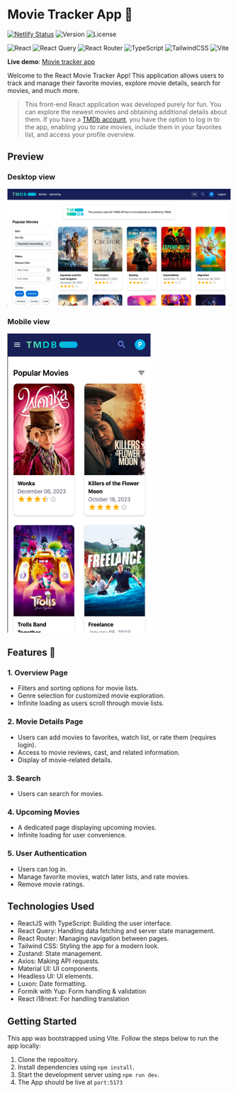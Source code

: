 # Movie Tracker App :movie_camera:
[![Netlify Status](https://api.netlify.com/api/v1/badges/69b08752-c859-4ab6-a550-e45447ffb753/deploy-status)](https://app.netlify.com/sites/react-app-movies-tracker/deploys)
![Version](https://img.shields.io/badge/version-v1.0-blue)
![License](https://img.shields.io/badge/license-MIT-green)

![React](https://img.shields.io/badge/react-%2320232a.svg?style=flat&logo=react&logoColor=%2361DAFB)
![React Query](https://img.shields.io/badge/-React%20Query-FF4154?style=flat&logo=react%20query&logoColor=white)
![React Router](https://img.shields.io/badge/React_Router-CA4245?style=flat&logo=react-router&logoColor=white)
![TypeScript](https://img.shields.io/badge/typescript-%23007ACC.svg?style=flat&logo=typescript&logoColor=white)
![TailwindCSS](https://img.shields.io/badge/tailwindcss-%2338B2AC.svg?style=flat&logo=tailwind-css&logoColor=white)
![Vite](https://img.shields.io/badge/vite-%23646CFF.svg?style=flat&logo=vite&logoColor=white)

**Live demo**: [Movie tracker app](https://react-app-movies-tracker.netlify.app/)

Welcome to the React Movie Tracker App! This application allows users to track and manage their favorite movies, explore movie details, search for movies, and much more.

> This front-end React application was developed purely for fun. You can explore the newest movies and obtaining additional details about them. If you have a [TMDb account](https://www.themoviedb.org/), you have the option to log in to the app, enabling you to rate movies, include them in your favorites list, and access your profile overview.


## Preview
### Desktop view

![app-screenshot](./public/app-screenshot.png)

### Mobile view

![mobile-screenshot](./public/mobile-screenshot.png)

## Features 🚀

### 1. Overview Page

- Filters and sorting options for movie lists.
- Genre selection for customized movie exploration.
- Infinite loading as users scroll through movie lists.

### 2. Movie Details Page

- Users can add movies to favorites, watch list, or rate them (requires login).
- Access to movie reviews, cast, and related information.
- Display of movie-related details.

### 3. Search

- Users can search for movies.

### 4. Upcoming Movies

- A dedicated page displaying upcoming movies.
- Infinite loading for user convenience.

### 5. User Authentication

- Users can log in.
- Manage favorite movies, watch later lists, and rate movies.
- Remove movie ratings.

## Technologies Used

- ReactJS with TypeScript: Building the user interface.
- React Query: Handling data fetching and server state management.
- React Router: Managing navigation between pages.
- Tailwind CSS: Styling the app for a modern look.
- Zustand: State management.
- Axios: Making API requests.
- Material UI: UI components.
- Headless UI: UI elements.
- Luxon: Date formatting.
- Formik with Yup: Form handling & validation
- React i18next: For handling translation

## Getting Started

This app was bootstrapped using Vite. Follow the steps below to run the app locally:

1. Clone the repository.
2. Install dependencies using `npm install`.
3. Start the development server using `npm run dev`.
4. The App should be live at `port:5173`
